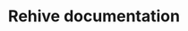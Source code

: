 ---
title: Rehive documentation
description: Rehive documentation
references:
  - title: API Reference
    url: https://api.rehive.com
---